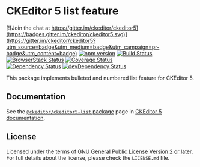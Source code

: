 CKEditor 5 list feature
========================================

[![Join the chat at https://gitter.im/ckeditor/ckeditor5](https://badges.gitter.im/ckeditor/ckeditor5.svg)](https://gitter.im/ckeditor/ckeditor5?utm_source=badge&utm_medium=badge&utm_campaign=pr-badge&utm_content=badge)
[![npm version](https://badge.fury.io/js/%40ckeditor%2Fckeditor5-list.svg)](https://www.npmjs.com/package/@ckeditor/ckeditor5-list)
[![Build Status](https://travis-ci.org/ckeditor/ckeditor5-list.svg?branch=master)](https://travis-ci.org/ckeditor/ckeditor5-list)
[![BrowserStack Status](https://automate.browserstack.com/automate/badge.svg?badge_key=d3hvenZqQVZERFQ5d09FWXdyT0ozVXhLaVltRFRjTTUyZGpvQWNmWVhUUT0tLUZqNlJ1YWRUd0RvdEVOaEptM1B2Q0E9PQ==--c9d3dee40b9b4471ff3fb516d9ecf8d09292c7e0)](https://automate.browserstack.com/public-build/d3hvenZqQVZERFQ5d09FWXdyT0ozVXhLaVltRFRjTTUyZGpvQWNmWVhUUT0tLUZqNlJ1YWRUd0RvdEVOaEptM1B2Q0E9PQ==--c9d3dee40b9b4471ff3fb516d9ecf8d09292c7e0)
[![Coverage Status](https://coveralls.io/repos/github/ckeditor/ckeditor5-list/badge.svg?branch=master)](https://coveralls.io/github/ckeditor/ckeditor5-list?branch=master)
<br>
[![Dependency Status](https://david-dm.org/ckeditor/ckeditor5-list/status.svg)](https://david-dm.org/ckeditor/ckeditor5-list)
[![devDependency Status](https://david-dm.org/ckeditor/ckeditor5-list/dev-status.svg)](https://david-dm.org/ckeditor/ckeditor5-list?type=dev)

This package implements bulleted and numbered list feature for CKEditor 5.

## Documentation

See the [`@ckeditor/ckeditor5-list` package](https://ckeditor.com/docs/ckeditor5/latest/api/list.html) page in [CKEditor 5 documentation](https://ckeditor.com/docs/ckeditor5/latest/).

## License

Licensed under the terms of [GNU General Public License Version 2 or later](http://www.gnu.org/licenses/gpl.html). For full details about the license, please check the `LICENSE.md` file.
